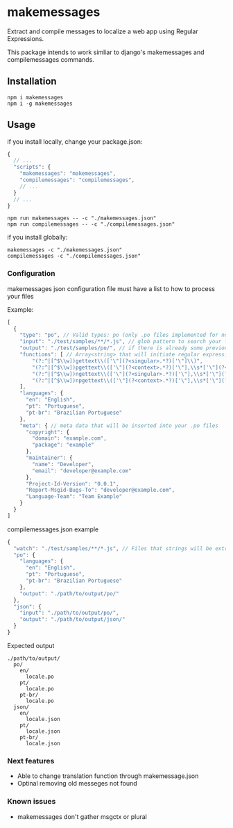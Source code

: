 # makemessages
Extract and compile messages to localize a web app using Regular Expressions.

This package intends to work simliar to django's makemessages and compilemessages commands.

## Installation
```
npm i makemessages
npm i -g makemessages
```

## Usage
if you install locally, change your package.json:
```javascript
{
  // ...
  "scripts": {
    "makemessages": "makemessages",
    "compilemessages": "compilemessages",
    // ...
  }
  // ...
}
```
```
npm run makemessages -- -c "./makemessages.json"
npm run compilemessages -- -c "./compilemessages.json"
```
if you install globally:
```
makemessages -c "./makemessages.json"
compilemessages -c "./compilemessages.json"
```

### Configuration
makemessages json configuration file must have a list to how to process your files

Example:
```javascript
[
  {
    "type": "po", // Valid types: po (only .po files implemented for now)
    "input": "./test/samples/**/*.js", // glob pattern to search your files
    "output": "./test/samples/po/", // if there is already some previous file in this folder, next result will be a merge between existing messages and new found ones
    "functions": [ // Array<string> that will initiate regular expression objects to look for your messages
        "(?:^|[^$\\w])gettext\\(['\"](?<singular>.*?)['\"]\\)",
        "(?:^|[^$\\w])pgettext\\(['\"](?<context>.*?)['\"],\\s*['\"](?<singular>.*?)['\"]\\)",
        "(?:^|[^$\\w])ngettext\\(['\"](?<singular>.*?)['\"],\\s*['\"](?<plural>.*?)['\"],\\s*(?<number>\\d*)\\)",
        "(?:^|[^$\\w])npgettext\\(['\"](?<context>.*?)['\"],\\s*['\"](?<singular>.*?)['\"],\\s*['\"](?<plural>.*?)['\"],\\s*(?<number>\\d*)\\)"
    ],
    "languages": {
      "en": "English",
      "pt": "Portuguese",
      "pt-br": "Brazilian Portuguese"
    },
    "meta": { // meta data that will be inserted into your .po files
      "copyright": {
        "domain": "example.com",
        "package": "example"
      },
      "maintainer": {
        "name": "Developer",
        "email": "developer@example.com"
      },
      "Project-Id-Version": "0.0.1",
      "Report-Msgid-Bugs-To": "developer@example.com",
      "Language-Team": "Team Example"
    }
  }
]
```

compilemessages.json example
```javascript
{
  "watch": "./test/samples/**/*.js", // Files that strings will be extracted using gettext function
  "po": {
    "languages": {
      "en": "English",
      "pt": "Portuguese",
      "pt-br": "Brazilian Portuguese"
    },
    "output": "./path/to/output/po/"
  },
  "json": {
    "input": "./path/to/output/po/",
    "output": "./path/to/output/json/"
  }
}
```
Expected output
```
./path/to/output/
  po/
    en/
      locale.po
    pt/
      locale.po
    pt-br/
      locale.po
  json/
    en/
      locale.json
    pt/
      locale.json
    pt-br/
      locale.json
```

### Next features
* Able to change translation function through makemessage.json
* Optinal removing old messeges not found

### Known issues
* makemessages don't gather msgctx or plural